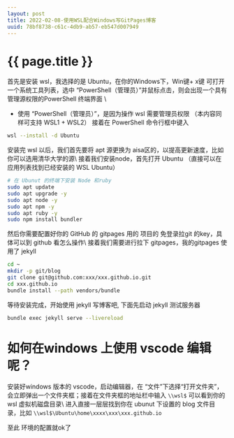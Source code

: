 ```yaml
---
layout: post
title: 2022-02-08-使用WSL配合Windows写GitPages博客
uuid: 78bf8738-c61c-4db9-ab57-eb547d007949
---
```


{{ page.title }}
================

首先是安装 wsl，我选择的是 Ubuntu，在你的Windows下，Win键+ x键 可打开一个系统工具列表，选中 “PowerShell（管理员）”并鼠标点击，则会出现一个具有管理源权限的PowerShell 终端界面
\\
 * 使用 “PowerShell（管理员）”，是因为操作 wsl 需要管理员权限 （本内容同样可支持 WSL1 + WSL2）
接着在 PowerShell 命令行框中键入
```bash
wsl --install -d Ubuntu
```
安装完 wsl 以后，我们首先要将 apt 源更换为 aisa区的，以提高更新速度，比如你可以选用清华大学的源\\
接着我们安装node，首先打开 Ubuntu （直接可以在应用列表找到已经安装的 WSL Ubuntu）
```bash
# 在 Ubunut 的终端下安装 Node 和ruby
sudo apt update
sudo apt upgrade -y
sudo apt node -y 
sudo apt npm -y
sudo apt ruby -y
sudo npm install bundler
```

然后你需要配置好你的 GitHub 的 gitpages 用的 项目的 免登录拉git 的key，具体可以到 github 看怎么操作\\
接着我们需要进行拉下  gitpages，我的gitpages 使用了 jekyll
```bash
cd ~ 
mkdir -p git/blog
git clone git@github.com:xxx/xxx.github.io.git
cd xxx.github.io
bundle install --path vendors/bundle
```
等待安装完成，开始使用 jekyll 写博客吧, 下面先启动 jekyll 测试服务器

```bash
bundle exec jekyll serve --livereload
```  
   
# 如何在windows 上使用 vscode 编辑呢？
安装好windows 版本的 vscode，启动编辑器，在 “文件”下选择“打开文件夹”，会立即弹出一个文件夹框；接着在文件夹框的地址栏中输入 ```\\wsl$``` 可以看到你的 wsl 虚拟机磁盘目录\\
进入直接一层层找到你在 ubunut 下设置的 blog 文件目录，比如 ```\\wsl$\Ubuntu\home\xxxx\xxx\xxx.github.io```  

至此 环境的配置就ok了



